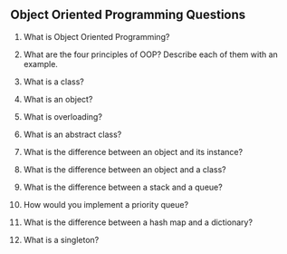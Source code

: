 ## Object Oriented Programming Questions



1. What is Object Oriented Programming?

1. What are the four principles of OOP? Describe each of them with an example.

1. What is a class?

1. What is an object?

1. What is overloading?

1. What is an abstract class?

1. What is the difference between an object and its instance?

1. What is the difference between an object and a class?

1. What is the difference between a stack and a queue?

1. How would you implement a priority queue?

1. What is the difference between a hash map and a dictionary?

1. What is a singleton?
